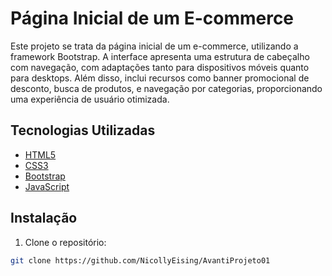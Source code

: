 # Página Inicial de um E-commerce

Este projeto se trata da página inicial de um e-commerce, utilizando a framework Bootstrap. A interface apresenta uma estrutura de cabeçalho com navegação, com adaptações tanto para dispositivos móveis quanto para desktops. Além disso, inclui recursos como banner promocional de desconto, busca de produtos, e navegação por categorias, proporcionando uma experiência de usuário otimizada.

## Tecnologias Utilizadas

- [HTML5](https://developer.mozilla.org/pt-BR/docs/Web/HTML)
- [CSS3](https://developer.mozilla.org/pt-BR/docs/Web/CSS)
- [Bootstrap](https://getbootstrap.com/)
- [JavaScript](https://developer.mozilla.org/pt-BR/docs/Web/JavaScript)

## Instalação

1. Clone o repositório:

```bash
git clone https://github.com/NicollyEising/AvantiProjeto01

